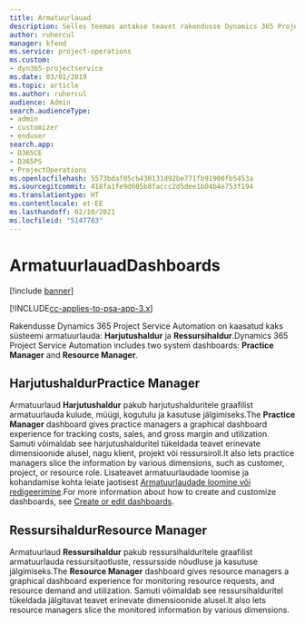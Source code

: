 ```yaml
---
title: Armatuurlauad
description: Selles teemas antakse teavet rakendusse Dynamics 365 Project Service Automation kaasatud aruandluse armatuurlaudade kohta.
author: ruhercul
manager: kfend
ms.service: project-operations
ms.custom:
- dyn365-projectservice
ms.date: 03/01/2019
ms.topic: article
ms.author: ruhercul
audience: Admin
search.audienceType:
- admin
- customizer
- enduser
search.app:
- D365CE
- D365PS
- ProjectOperations
ms.openlocfilehash: 5573bdaf05cb430131d92be771fb91900fb5453a
ms.sourcegitcommit: 418fa1fe9d605b8faccc2d5dee1b04b4e753f194
ms.translationtype: HT
ms.contentlocale: et-EE
ms.lasthandoff: 02/10/2021
ms.locfileid: "5147783"
---
```

# <a name="dashboards"></a><span data-ttu-id="b33cc-103">Armatuurlauad</span><span class="sxs-lookup"><span data-stu-id="b33cc-103">Dashboards</span></span>

[!include [banner](../includes/psa-now-project-operations.md)]

[!INCLUDE[cc-applies-to-psa-app-3.x](../includes/cc-applies-to-psa-app-3x.md)]

<span data-ttu-id="b33cc-104">Rakendusse Dynamics 365 Project Service Automation on kaasatud kaks süsteemi armatuurlauda: **Harjutushaldur** ja **Ressursihaldur**.</span><span class="sxs-lookup"><span data-stu-id="b33cc-104">Dynamics 365 Project Service Automation includes two system dashboards: **Practice Manager** and **Resource Manager**.</span></span>

## <a name="practice-manager"></a><span data-ttu-id="b33cc-105">Harjutushaldur</span><span class="sxs-lookup"><span data-stu-id="b33cc-105">Practice Manager</span></span> 

<span data-ttu-id="b33cc-106">Armatuurlaud **Harjutushaldur** pakub harjutushalduritele graafilist armatuurlauda kulude, müügi, kogutulu ja kasutuse jälgimiseks.</span><span class="sxs-lookup"><span data-stu-id="b33cc-106">The **Practice Manager** dashboard gives practice managers a graphical dashboard experience for tracking costs, sales, and gross margin and utilization.</span></span> <span data-ttu-id="b33cc-107">Samuti võimaldab see harjutushalduritel tükeldada teavet erinevate dimensioonide alusel, nagu klient, projekt või ressursiroll.</span><span class="sxs-lookup"><span data-stu-id="b33cc-107">It also lets practice managers slice the information by various dimensions, such as customer, project, or resource role.</span></span> <span data-ttu-id="b33cc-108">Lisateavet armatuurlaudade loomise ja kohandamise kohta leiate jaotisest [Armatuurlaudade loomine või redigeerimine](https://docs.microsoft.com/dynamics365/customerengagement/on-premises/customize/create-edit-dashboards).</span><span class="sxs-lookup"><span data-stu-id="b33cc-108">For more information about how to create and customize dashboards, see [Create or edit dashboards](https://docs.microsoft.com/dynamics365/customerengagement/on-premises/customize/create-edit-dashboards).</span></span>

## <a name="resource-manager"></a><span data-ttu-id="b33cc-109">Ressursihaldur</span><span class="sxs-lookup"><span data-stu-id="b33cc-109">Resource Manager</span></span> 

<span data-ttu-id="b33cc-110">Armatuurlaud **Ressursihaldur** pakub ressursihalduritele graafilist armatuurlauda ressursitaotluste, ressursside nõudluse ja kasutuse jälgimiseks.</span><span class="sxs-lookup"><span data-stu-id="b33cc-110">The **Resource Manager** dashboard gives resource managers a graphical dashboard experience for monitoring resource requests, and resource demand and utilization.</span></span> <span data-ttu-id="b33cc-111">Samuti võimaldab see ressursihalduritel tükeldada jälgitavat teavet erinevate dimensioonide alusel.</span><span class="sxs-lookup"><span data-stu-id="b33cc-111">It also lets resource managers slice the monitored information by various dimensions.</span></span>
